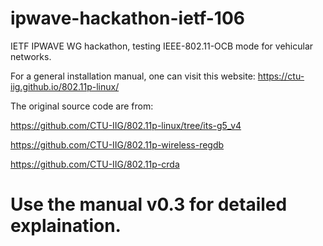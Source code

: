 # ipwave-hackathon-ietf-106
IETF IPWAVE WG hackathon, testing IEEE-802.11-OCB mode for vehicular networks. 

For a general installation manual, one can visit this website:
https://ctu-iig.github.io/802.11p-linux/

The original source code are from:

https://github.com/CTU-IIG/802.11p-linux/tree/its-g5_v4

https://github.com/CTU-IIG/802.11p-wireless-regdb

https://github.com/CTU-IIG/802.11p-crda

# Use the manual v0.3 for detailed explaination.
